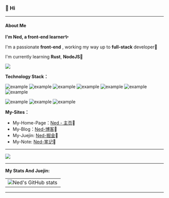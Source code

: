 ### 👋 Hi

<!--
**wangenze267/wangenze267** is a ✨ _special_ ✨ repository because its `README.md` (this file) appears on your GitHub profile.

Here are some ideas to get you started:

- 🔭 I’m currently working on ...
- 🌱 I’m currently learning ...
- 👯 I’m looking to collaborate on ...
- 🤔 I’m looking for help with ...
- 💬 Ask me about ...
- 📫 How to reach me: ...
- 😄 Pronouns: ...
- ⚡ Fun fact: ...
-->

---

#### About Me 

**I'm Ned, a front-end learner✨**

I'm a passionate **front-end** , working my way up to **full-stack** developer🔖

I'm currently learning **Rust**, **NodeJS**🚀

 ![](https://api.visitorbadge.io/api/VisitorHit?user=wangenze267&repo=github-visitors-badge&countColor=%237B1E7A)

**Technology Stack：**

![example](https://img.shields.io/badge/-HTML5-2C3E50?style=for-the-badge?style=flat&logo=HTML5) ![example](https://img.shields.io/badge/-CSS3-1572B6?style=for-the-badge?style=flat&logo=CSS3) ![example](https://img.shields.io/badge/-JavaScript-2C3E50?style=for-the-badge?style=flat&logo=JavaScript) ![example](https://img.shields.io/badge/-TypeScript-2C3E50?style=for-the-badge?style=flat&logo=TypeScript) ![example](https://img.shields.io/badge/-Vue.js-2C3E50?style=for-the-badge?style=flat&logo=Vue.js) ![example](https://img.shields.io/badge/-React.js-2C3E50?style=for-the-badge?style=flat&logo=React) ![example](https://img.shields.io/badge/-Node.js-2C3E50?style=for-the-badge?style=flat&logo=Node.js)

![example](https://img.shields.io/badge/-Git-2C3E50?style=for-the-badge?style=flat&logo=Git) ![example](https://img.shields.io/badge/-VSCode-007ACC?style=for-the-badge?style=flat&logo=VisualStudioCode) ![example](https://img.shields.io/badge/-Sublime-2C3E50?style=for-the-badge?style=flat&logo=SublimeText)

**My-Sites：**

- My-Home-Page：[Ned - 主页](https://www.wangez.site/)👀
- My-Blog：[Ned-博客](https://blog.wangez.site/)🐾
- My-Juejin: [Ned-掘金](https://juejin.cn/user/105972016875911)🎐
- My-Note: [Ned-笔记](https://note.wangez.site/)📓

---

<div align="left"> <img src="https://metrics.lecoq.io/wangenze267?template=classic&base.indepth=false&config.timezone=Asia%2FShanghai"> </div>

---

**My Stats And Juejin:**
<table>
  <tr>
    <td>
      <img src="https://github-readme-stats.vercel.app/api?username=wangenze267&show_icons=true&count_private=true&theme=vue-light&hide_border=true" alt="Ned's GitHub stats" style="zoom:100%;" align="left"/>
    </td>
<!--     <td> -->
<!--     <img src="https://4sdvg7tqbv.us.aircode.run/juejin?uid=105972016875911&hide_border=true" alt="掘金账号：是乃德也是Ned" style="zoom:100%;" align="left"/> -->
<!--     </td> -->
  </tr>
</table>

---

